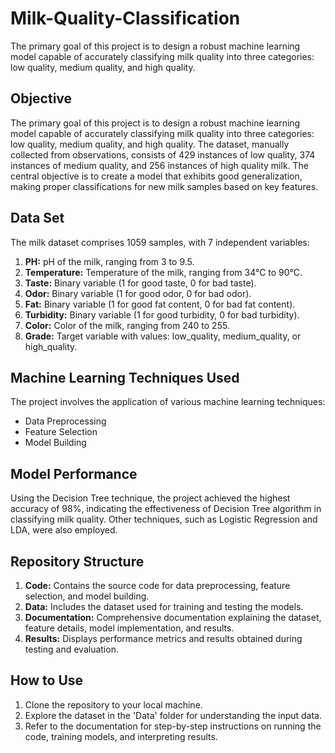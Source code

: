 # Milk-Quality-Classification
The primary goal of this project is to design a robust machine learning model capable of accurately classifying milk quality into three categories: low quality, medium quality, and high quality. 

## Objective
The primary goal of this project is to design a robust machine learning model capable of accurately classifying milk quality into three categories: low quality, medium quality, and high quality. The dataset, manually collected from observations, consists of 429 instances of low quality, 374 instances of medium quality, and 256 instances of high quality milk. The central objective is to create a model that exhibits good generalization, making proper classifications for new milk samples based on key features.

## Data Set
The milk dataset comprises 1059 samples, with 7 independent variables:
1. **PH:** pH of the milk, ranging from 3 to 9.5.
2. **Temperature:** Temperature of the milk, ranging from 34°C to 90°C.
3. **Taste:** Binary variable (1 for good taste, 0 for bad taste).
4. **Odor:** Binary variable (1 for good odor, 0 for bad odor).
5. **Fat:** Binary variable (1 for good fat content, 0 for bad fat content).
6. **Turbidity:** Binary variable (1 for good turbidity, 0 for bad turbidity).
7. **Color:** Color of the milk, ranging from 240 to 255.
8. **Grade:** Target variable with values: low_quality, medium_quality, or high_quality.

## Machine Learning Techniques Used
The project involves the application of various machine learning techniques:
- Data Preprocessing
- Feature Selection
- Model Building

## Model Performance
Using the Decision Tree technique, the project achieved the highest accuracy of 98%, indicating the effectiveness of Decision Tree algorithm in classifying milk quality. Other techniques, such as Logistic Regression and LDA, were also employed.

## Repository Structure
1. **Code:** Contains the source code for data preprocessing, feature selection, and model building.
2. **Data:** Includes the dataset used for training and testing the models.
3. **Documentation:** Comprehensive documentation explaining the dataset, feature details, model implementation, and results.
4. **Results:** Displays performance metrics and results obtained during testing and evaluation.

## How to Use
1. Clone the repository to your local machine.
2. Explore the dataset in the 'Data' folder for understanding the input data.
3. Refer to the documentation for step-by-step instructions on running the code, training models, and interpreting results.
